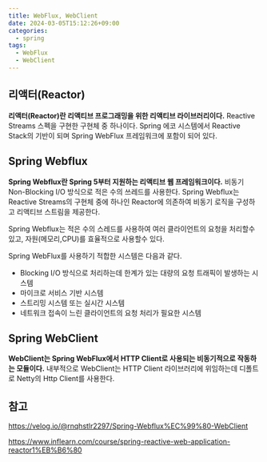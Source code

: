 ```yaml
---
title: WebFlux, WebClient
date: 2024-03-05T15:12:26+09:00
categories:
  - spring
tags: 
  - WebFlux
  - WebClient
---
```


## 리액터(Reactor)
**리액터(Reactor)란 리액티브 프로그래밍을 위한 리액티브 라이브러리이다.** Reactive Streams 스펙을 구현한 구현체 중 하나이다. Spring 에코 시스템에서 Reactive Stack의 기반이 되며 Spring WebFlux 프레임워크에 포함이 되어 있다.

## Spring Webflux

**Spring Webflux란 Spring 5부터 지원하는 리액티브 웹 프레임워크이다.** 비동기 Non-Blocking I/O 방식으로 적은 수의 쓰레드를 사용한다. Spring Webflux는 Reactive Streams의 구현체 중에 하나인 Reactor에 의존하여 비동기 로직을 구성하고 리액티브 스트림을 제공한다.

Spring Webflux는 적은 수의 스레드를 사용하여 여러 클라이언트의 요청을 처리할수 있고, 자원(메모리,CPU)를 효율적으로 사용할수 있다.

Spring WebFlux를 사용하기 적합한 시스템은 다음과 같다.
* Blocking I/O 방식으로 처리하는데 한계가 있는 대량의 요청 트래픽이 발생하는 시스템
* 마이크로 서비스 기반 시스템
* 스트리밍 시스템 또는 실시간 시스템
* 네트워크 접속이 느린 클라이언트의 요청 처리가 필요한 시스템

## Spring WebClient

**WebClient는 Spring WebFlux에서 HTTP Client로 사용되는 비동기적으로 작동하는 모듈이다.** 내부적으로 WebClient는 HTTP Client 라이브러리에 위임하는데 디폴트로 Netty의 Http Client를 사용한다.

## 참고
https://velog.io/@rnqhstlr2297/Spring-Webflux%EC%99%80-WebClient

https://www.inflearn.com/course/spring-reactive-web-application-reactor1%EB%B6%80
